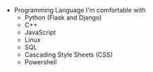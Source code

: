 * Programming Language I'm comfortable with
  * Python (Flask and Django)
  * C++
  * JavaScript
  * Linux
  * SQL
  * Cascading Style Sheets (CSS)
  * Powershell
  
